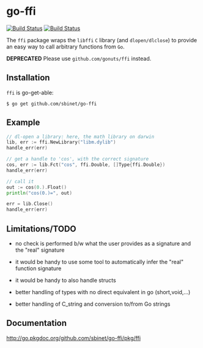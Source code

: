 go-ffi
======

[![Build Status](https://drone.io/github.com/sbinet/go-ffi/status.png)](https://drone.io/github.com/sbinet/go-ffi/latest)
[![Build Status](https://secure.travis-ci.org/sbinet/go-ffi.png)](http://travis-ci.org/sbinet/go-ffi)

The ``ffi`` package wraps the ``libffi`` ``C`` library (and ``dlopen/dlclose``) to provide an easy way to call arbitrary functions from ``Go``.

**DEPRECATED** Please use `github.com/gonuts/ffi` instead.

Installation
------------

``ffi`` is go-get-able:

```
$ go get github.com/sbinet/go-ffi
```

Example
-------

``` go
// dl-open a library: here, the math library on darwin
lib, err := ffi.NewLibrary("libm.dylib")
handle_err(err)

// get a handle to 'cos', with the correct signature
cos, err := lib.Fct("cos", ffi.Double, []Type{ffi.Double})
handle_err(err)

// call it
out := cos(0.).Float()
println("cos(0.)=", out)

err = lib.Close()
handle_err(err)
```

Limitations/TODO
-----------------

- no check is performed b/w what the user provides as a signature and the "real" signature

- it would be handy to use some tool to automatically infer the "real" function signature

- it would be handy to also handle structs

- better handling of types with no direct equivalent in go
  (short,void,...)

- better handling of C_string and conversion to/from Go strings

Documentation
-------------

http://go.pkgdoc.org/github.com/sbinet/go-ffi/pkg/ffi


